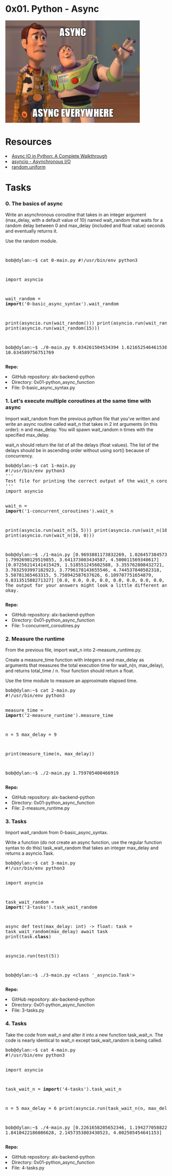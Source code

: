 <h1>0x01. Python - Async</h1>
<img src='img/async.png'>
<h1>Resources</h1>


<li><a href="https://intranet.alxswe.com/rltoken/zYkXScziW1D5rNdNEvObjQ">Async IO in Python: A Complete Walkthrough</a></li>
<li><a href="https://intranet.alxswe.com/rltoken/aZUO4GiWHbPIrVBIwptFAw">asyncio - Asynchronous I/O</a></li>
<li><a href="https://intranet.alxswe.com/rltoken/72mVf1s8rx2ih_U2WjBmaA">random.uniform</a></li>

<h1>Tasks</h1>
<h3>0. The basics of async</h3>
<p>
Write an asynchronous coroutine that takes in an integer argument (max_delay, with a default value of 10) named wait_random that waits for a random delay between 0 and max_delay (included and float value) seconds and eventually returns it.</p>
<p>
Use the random module.
</p>
<pre>

bob@dylan:~$ cat 0-main.py
#!/usr/bin/env python3

import asyncio

wait_random = __import__('0-basic_async_syntax').wait_random

print(asyncio.run(wait_random()))
print(asyncio.run(wait_random(5)))
print(asyncio.run(wait_random(15)))

bob@dylan:~$ ./0-main.py
9.034261504534394
1.6216525464615306
10.634589756751769
</pre>
<b>Repo:</b>

<li>GitHub repository: alx-backend-python</li>
<li>Directory: 0x01-python_async_function</li>
<li>File: 0-basic_async_syntax.py</li>
  
<h3>1. Let's execute multiple coroutines at the same time with async</h3>
<p>
Import wait_random from the previous python file that you’ve written and write an async routine called wait_n that takes in 2 int arguments (in this order): n and max_delay. You will spawn wait_random n times with the specified max_delay.</p>
<p>
wait_n should return the list of all the delays (float values). The list of the delays should be in ascending order without using sort() because of concurrency.
</p>
<pre>
bob@dylan:~$ cat 1-main.py
#!/usr/bin/env python3
'''
Test file for printing the correct output of the wait_n coroutine
'''
import asyncio

wait_n = __import__('1-concurrent_coroutines').wait_n

print(asyncio.run(wait_n(5, 5)))
print(asyncio.run(wait_n(10, 7)))
print(asyncio.run(wait_n(10, 0)))

bob@dylan:~$ ./1-main.py
[0.9693881173832269, 1.0264573845731002, 1.7992690129519855, 3.641373003434587, 4.500011569340617]
[0.07256214141415429, 1.518551245602588, 3.355762808432721, 3.7032593997182923, 3.7796178143655546, 4.744537840582318, 5.50781365463315, 5.758942587637626, 6.109707751654879, 6.831351588271327]
[0.0, 0.0, 0.0, 0.0, 0.0, 0.0, 0.0, 0.0, 0.0, 0.0]
The output for your answers might look a little different and that’s okay.
</pre>
<b>Repo:</b>

<li>GitHub repository: alx-backend-python</li>
<li>Directory: 0x01-python_async_function</li>
<li>File: 1-concurrent_coroutines.py</li>
  
<h3>2. Measure the runtime</h3>
<p>
From the previous file, import wait_n into 2-measure_runtime.py.
</p>
<p>
Create a measure_time function with integers n and max_delay as arguments that measures the total execution time for wait_n(n, max_delay), and returns total_time / n. Your function should return a float.
</p>
<p>
Use the time module to measure an approximate elapsed time.
</p>
<pre>
bob@dylan:~$ cat 2-main.py
#!/usr/bin/env python3

measure_time = __import__('2-measure_runtime').measure_time

n = 5
max_delay = 9

print(measure_time(n, max_delay))

bob@dylan:~$ ./2-main.py
1.759705400466919
</pre>
<b>Repo:</b>

<li>GitHub repository: alx-backend-python</li>
<li>Directory: 0x01-python_async_function</li>
<li>File: 2-measure_runtime.py</li>
  
<h3>3. Tasks</h3>
<p>
Import wait_random from 0-basic_async_syntax.
</p>
<p>
Write a function (do not create an async function, use the regular function syntax to do this) task_wait_random that takes an integer max_delay and returns a asyncio.Task.
</p>
<pre>
bob@dylan:~$ cat 3-main.py
#!/usr/bin/env python3

import asyncio

task_wait_random = __import__('3-tasks').task_wait_random


async def test(max_delay: int) -> float:
    task = task_wait_random(max_delay)
    await task
    print(task.__class__)

asyncio.run(test(5))

bob@dylan:~$ ./3-main.py
<class '_asyncio.Task'>
</pre>
<b>Repo:</b>

<li>GitHub repository: alx-backend-python</li>
<li>Directory: 0x01-python_async_function</li>
<li>File: 3-tasks.py</li>
  
<h3>4. Tasks</h3>
<p>
Take the code from wait_n and alter it into a new function task_wait_n. The code is nearly identical to wait_n except task_wait_random is being called.
</p>
<pre>
bob@dylan:~$ cat 4-main.py
#!/usr/bin/env python3

import asyncio

task_wait_n = __import__('4-tasks').task_wait_n

n = 5
max_delay = 6
print(asyncio.run(task_wait_n(n, max_delay)))

bob@dylan:~$ ./4-main.py
[0.2261658205652346, 1.1942770588220557, 1.8410422186086628, 2.1457353803430523, 4.002505454641153]
</pre>
<b>Repo:</b>

<li>GitHub repository: alx-backend-python</li>
<li>Directory: 0x01-python_async_function</li>
<li>File: 4-tasks.py</li>
